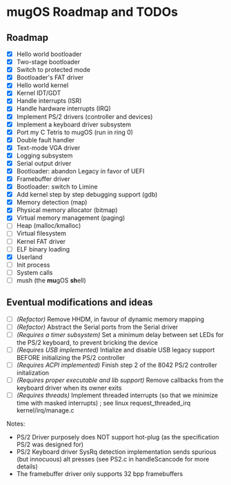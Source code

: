 # mugOS Roadmap and TODOs

## Roadmap

- [X] Hello world bootloader
- [X] Two-stage bootloader
- [X] Switch to protected mode
- [X] Bootloader's FAT driver
- [X] Hello world kernel
- [X] Kernel IDT/GDT
- [X] Handle interrupts (ISR)
- [X] Handle hardware interrupts (IRQ)
- [X] Implement PS/2 drivers (controller and devices)
- [X] Implement a keyboard driver subsystem
- [X] Port my C Tetris to mugOS (run in ring 0)
- [X] Double fault handler
- [X] Text-mode VGA driver
- [X] Logging subsystem
- [X] Serial output driver
- [X] Bootloader: abandon Legacy in favor of UEFI
- [X] Framebuffer driver
- [X] Bootloader: switch to Limine
- [X] Add kernel step by step debugging support (gdb)
- [X] Memory detection (map)
- [X] Physical memory allocator (bitmap)
- [X] Virtual memory management (paging)
- [ ] Heap (malloc/kmalloc)
- [ ] Virtual filesystem
- [ ] Kernel FAT driver
- [ ] ELF binary loading
- [X] Userland
- [ ] Init process
- [ ] System calls
- [ ] mush (the **mu**gOS **sh**ell)

## Eventual modifications and ideas

- [ ] *(Refactor)* Remove HHDM, in favour of dynamic memory mapping
- [ ] *(Refactor)* Abstract the Serial ports from the Serial driver
- [ ] *(Requires a timer subsystem)* Set a minimum delay between set LEDs for the PS/2 keyboard, to prevent bricking the device
- [ ] *(Requires USB implemented)* Intialize and disable USB legacy support BEFORE initializing the PS/2 controller
- [ ] *(Requires ACPI implemented)* Finish step 2 of the 8042 PS/2 controller initalization
- [ ] *(Requires proper executable and lib support)* Remove callbacks from the keyboard driver when its owner exits
- [ ] *(Requires threads)* Implement threaded interrupts (so that we minimize time with masked interrupts) ; see linux request_threaded_irq kernel/irq/manage.c

Notes:
- PS/2 Driver purposely does NOT support hot-plug (as the specification PS/2 was designed for)
- PS/2 Keyboard driver SysRq detection implementation sends spurious (but innocuous) alt presses (see PS2.c in handleScancode for more details)
- The framebuffer driver only supports 32 bpp framebuffers
